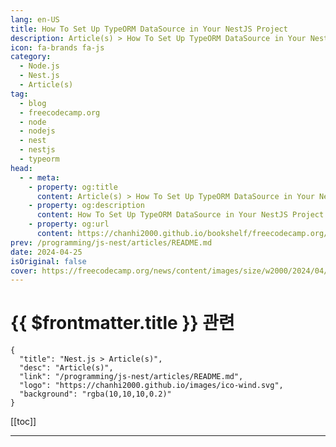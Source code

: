 ```yaml
---
lang: en-US
title: How To Set Up TypeORM DataSource in Your NestJS Project
description: Article(s) > How To Set Up TypeORM DataSource in Your NestJS Project
icon: fa-brands fa-js
category: 
  - Node.js
  - Nest.js
  - Article(s)
tag: 
  - blog
  - freecodecamp.org
  - node
  - nodejs
  - nest
  - nestjs
  - typeorm
head:
  - - meta:
    - property: og:title
      content: Article(s) > How To Set Up TypeORM DataSource in Your NestJS Project
    - property: og:description
      content: How To Set Up TypeORM DataSource in Your NestJS Project
    - property: og:url
      content: https://chanhi2000.github.io/bookshelf/freecodecamp.org/how-to-setup-typeorm-datasource-nestjs-app.html
prev: /programming/js-nest/articles/README.md
date: 2024-04-25
isOriginal: false
cover: https://freecodecamp.org/news/content/images/size/w2000/2024/04/hq720-1-1.jpg
---
```


# {{ $frontmatter.title }} 관련

```component VPCard
{
  "title": "Nest.js > Article(s)",
  "desc": "Article(s)",
  "link": "/programming/js-nest/articles/README.md",
  "logo": "https://chanhi2000.github.io/images/ico-wind.svg",
  "background": "rgba(10,10,10,0.2)"
}
```

[[toc]]

---

<SiteInfo
  name="How To Set Up TypeORM DataSource in Your NestJS Project"
  desc="Hey there! 👋 Ever since I started working with NestJS, I've been looking for a reliable way to manage my database with TypeORM. Today, I'll share my journey and the steps I took to get it all set up. Alright, before we dive in, let's try to understand what TypeORM..."
  url="https://freecodecamp.org/news/how-to-setup-typeorm-datasource-nestjs-app/"
  logo="https://cdn.freecodecamp.org/universal/favicons/favicon.ico"
  preview="https://freecodecamp.org/news/content/images/size/w2000/2024/04/hq720-1-1.jpg"/>

<!-- TODO: 작성 -->

